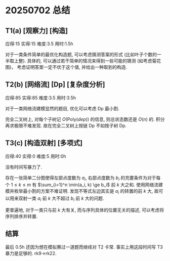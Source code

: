 # 20250702 总结

## T1(a) [观察力] [构造]

应得:15 实得:15 难度:3.5 用时:1.5h

对于一类条件简单的最优化构造题, 可以考虑猜测答案的形式 (比如叶子个数的一半取上整). 具体的, 可以通过若干简单的情况来得到一些可能的猜测 (如考虑菊花图)， 考虑证明答案一定不优于这个值, 并给出一种取到的构造.

## T2(b) [网络流] [Dp] [复杂度分析]

应得:85 实得:85 难度:3.5 用时:3.5h

对于一类网络流建模显然的题目, 优化可以考虑 Dp 最小割.

完全二叉树上, 对每个子树记 $O(\text{Poly}(dep))$ 的信息, 则总状态数还是 $O(n)$ 的. 积分再求极限不难发现. 故在完全二叉树上按链 Dp 不如按子树 Dp.

## T3(c) [构造双射] [多项式]

应得:40 实得:0 难度:5 用时:0h

没有时间写暴力了.

存在一张简单二分图使得左部点度数为 $a_i$, 右部点度数为 $b_i$ 的充要条件为对于每个 $1 \le k \le m$ 有 $\sum_{i=1}^n \min(a_i, k) \ge b_i$ 前 $k$ 大之和. 使用网络流建模并枚举最小割的方案不难证明. 发现不等式左边其实是 $a_i$ 的转置的前 $k$ 大, 故可以用来双射一类 $a_i$ 前 $k$ 大不超过 $b_i$ 前 $k$ 大的问题.

更普遍地, 对于一类只与前 $k$ 大有关, 而与序列具体的位置无关的描述, 可以考虑将序列排序并转置.

## 结算

最后 0.5h 还因为想在模拟赛过一道题而继续对 T2 卡常. 事实上用这段时间写 T3 暴力是足够的. rk9->rk22.
